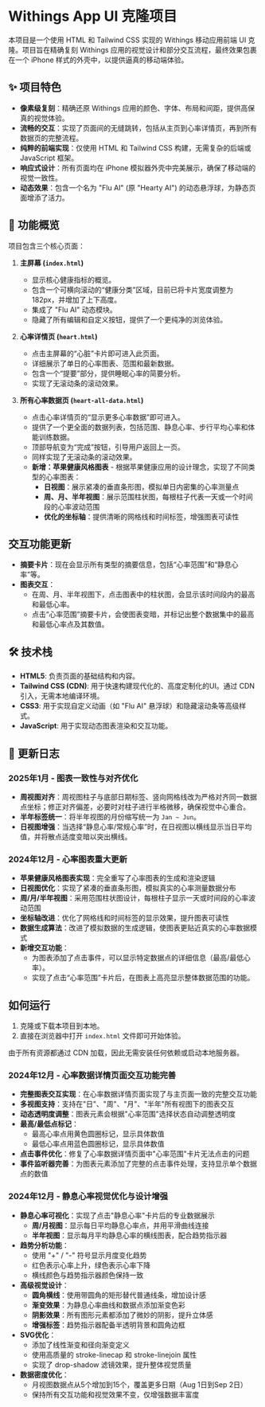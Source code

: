 # Withings App UI 克隆项目

本项目是一个使用 HTML 和 Tailwind CSS 实现的 Withings 移动应用前端 UI 克隆。项目旨在精确复刻 Withings 应用的视觉设计和部分交互流程，最终效果包裹在一个 iPhone 样式的外壳中，以提供逼真的移动端体验。

## ✨ 项目特色

- **像素级复刻**：精确还原 Withings 应用的颜色、字体、布局和间距，提供高保真的视觉体验。
- **流畅的交互**：实现了页面间的无缝跳转，包括从主页到心率详情页，再到所有数据页的完整流程。
- **纯粹的前端实现**：仅使用 HTML 和 Tailwind CSS 构建，无需复杂的后端或 JavaScript 框架。
- **响应式设计**：所有页面均在 iPhone 模拟器外壳中完美展示，确保了移动端的视觉一致性。
- **动态效果**：包含一个名为 "Flu AI" (原 "Hearty AI") 的动态悬浮球，为静态页面增添了活力。

## 🚀 功能概览

项目包含三个核心页面：

1.  **主屏幕 (`index.html`)**
    -   显示核心健康指标的概览。
    -   包含一个可横向滚动的“健康分类”区域，目前已将卡片宽度调整为 182px，并增加了上下高度。
    -   集成了 "Flu AI" 动态模块。
    -   隐藏了所有编辑和自定义按钮，提供了一个更纯净的浏览体验。

2.  **心率详情页 (`heart.html`)**
    -   点击主屏幕的“心脏”卡片即可进入此页面。
    -   详细展示了单日的心率图表、范围和最新数据。
    -   包含一个“提要”部分，提供睡眠心率的简要分析。
    -   实现了无滚动条的滚动效果。

3.  **所有心率数据页 (`heart-all-data.html`)**
    -   点击心率详情页的“显示更多心率数据”即可进入。
    -   提供了一个更全面的数据列表，包括范围、静息心率、步行平均心率和体能训练数据。
    -   顶部导航变为“完成”按钮，引导用户返回上一页。
    -   同样实现了无滚动条的滚动效果。
    -   **新增：苹果健康风格图表** - 根据苹果健康应用的设计理念，实现了不同类型的心率图表：
        -   **日视图**：展示紧凑的垂直条形图，模拟单日内密集的心率测量点
        -   **周、月、半年视图**：展示范围柱状图，每根柱子代表一天或一个时间段的心率波动范围
        -   **优化的坐标轴**：提供清晰的网格线和时间标签，增强图表可读性

## 交互功能更新

- **摘要卡片**：现在会显示所有类型的摘要信息，包括“心率范围”和“静息心率”等。
- **图表交互**：
    -   在周、月、半年视图下，点击图表中的柱状图，会显示该时间段内的最高和最低心率。
    -   点击“心率范围”摘要卡片，会使图表变暗，并标记出整个数据集中的最高和最低心率点及其数值。

## 🛠️ 技术栈

- **HTML5**: 负责页面的基础结构和内容。
- **Tailwind CSS (CDN)**: 用于快速构建现代化的、高度定制化的UI。通过 CDN 引入，无需本地编译环境。
- **CSS3**: 用于实现自定义动画（如 "Flu AI" 悬浮球）和隐藏滚动条等高级样式。
- **JavaScript**: 用于实现动态图表渲染和交互功能。

## 📝 更新日志

### 2025年1月 - 图表一致性与对齐优化
- **周视图对齐**：周视图柱子与底部日期标签、竖向网格线改为严格对齐同一数据点坐标；修正对齐偏差，必要时对柱子进行半格微移，确保视觉中心重合。
- **半年标签统一**：将半年视图的月份缩写统一为 `Jan ~ Jun`。
- **日视图增强**：当选择“静息心率/常规心率”时，在日视图以横线显示当日平均值，并将散点适度变暗以突出横线。

### 2024年12月 - 心率图表重大更新
- **苹果健康风格图表实现**：完全重写了心率图表的生成和渲染逻辑
- **日视图优化**：实现了紧凑的垂直条形图，模拟真实的心率测量数据分布
- **周/月/半年视图**：采用范围柱状图设计，每根柱子显示一天或时间段的心率波动范围
- **坐标轴改进**：优化了网格线和时间标签的显示效果，提升图表可读性
- **数据生成算法**：改进了模拟数据的生成逻辑，使图表更贴近真实的心率数据模式
- **新增交互功能**：
    -   为图表添加了点击事件，可以显示特定数据点的详细信息（最高/最低心率）。
    -   实现了点击“心率范围”卡片后，在图表上高亮显示整体数据范围的功能。

## 如何运行

1.  克隆或下载本项目到本地。
2.  直接在浏览器中打开 `index.html` 文件即可开始体验。

由于所有资源都通过 CDN 加载，因此无需安装任何依赖或启动本地服务器。

### 2024年12月 - 心率数据详情页面交互功能完善
- **完整图表交互实现**：在心率数据详情页面实现了与主页面一致的完整交互功能
- **多视图支持**：支持在"日"、"周"、"月"、"半年"所有视图下的图表交互
- **动态透明度调整**：图表元素会根据"心率范围"选择状态自动调整透明度
- **最高/最低点标记**：
    -   最高心率点用黄色圆圈标记，显示具体数值
    -   最低心率点用蓝色圆圈标记，显示具体数值
- **点击事件优化**：修复了心率数据详情页面中"心率范围"卡片无法点击的问题
- **事件监听器完善**：为图表元素添加了完整的点击事件处理，支持显示单个数据点的数值

### 2024年12月 - 静息心率视觉优化与设计增强
- **静息心率可视化**：实现了点击"静息心率"卡片后的专业数据展示
    -   **周/月视图**：显示每日平均静息心率点，并用平滑曲线连接
    -   **半年视图**：显示每月平均静息心率的横线图表，配合趋势指示器
- **趋势分析功能**：
    -   使用 "+" / "-" 符号显示月度变化趋势
    -   红色表示心率上升，绿色表示心率下降
    -   横线颜色与趋势指示器颜色保持一致
- **高级视觉设计**：
    -   **圆角横线**：使用带圆角的矩形替代普通线条，增加设计感
    -   **渐变效果**：为静息心率曲线和数据点添加渐变色彩
    -   **阴影效果**：所有图形元素都添加了微妙的阴影，提升立体感
    -   **增强标签**：趋势指示器配备半透明背景和圆角边框
- **SVG优化**：
    -   添加了线性渐变和径向渐变定义
    -   使用高质量的 stroke-linecap 和 stroke-linejoin 属性
    -   实现了 drop-shadow 滤镜效果，提升整体视觉质量
- **数据密度优化**：
    -   月视图数据点从5个增加到15个，覆盖更多日期（Aug 1日到Sep 2日）
    -   保持所有交互功能和视觉效果不变，仅增强数据丰富度
